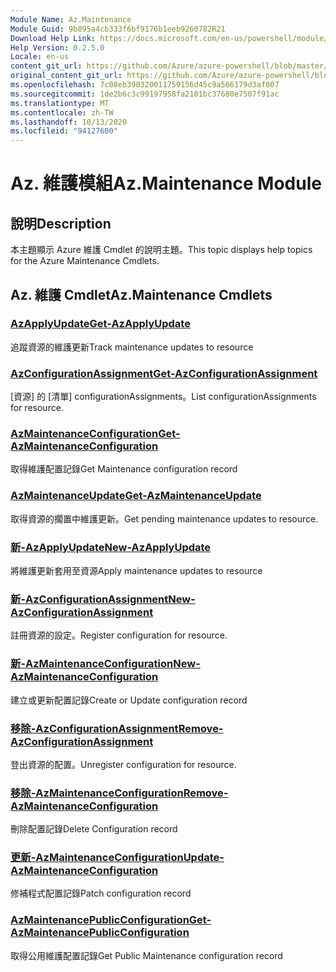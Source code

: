 ```yaml
---
Module Name: Az.Maintenance
Module Guid: 9b895a4cb333f6bf9176b1eeb9260782R21
Download Help Link: https://docs.microsoft.com/en-us/powershell/module/az.maintenance
Help Version: 0.2.5.0
Locale: en-us
content_git_url: https://github.com/Azure/azure-powershell/blob/master/src/Maintenance/Maintenance/help/Az.Maintenance.md
original_content_git_url: https://github.com/Azure/azure-powershell/blob/master/src/Maintenance/Maintenance/help/Az.Maintenance.md
ms.openlocfilehash: 7c08eb390320011759156d45c9a566179d3af007
ms.sourcegitcommit: 1de2b6c3c99197958fa2101bc37680e7507f91ac
ms.translationtype: MT
ms.contentlocale: zh-TW
ms.lasthandoff: 10/13/2020
ms.locfileid: "94127600"
---
```

# <span data-ttu-id="97c3f-101">Az. 維護模組</span><span class="sxs-lookup"><span data-stu-id="97c3f-101">Az.Maintenance Module</span></span>
## <span data-ttu-id="97c3f-102">說明</span><span class="sxs-lookup"><span data-stu-id="97c3f-102">Description</span></span>
<span data-ttu-id="97c3f-103">本主題顯示 Azure 維護 Cmdlet 的說明主題。</span><span class="sxs-lookup"><span data-stu-id="97c3f-103">This topic displays help topics for the Azure Maintenance Cmdlets.</span></span>

## <span data-ttu-id="97c3f-104">Az. 維護 Cmdlet</span><span class="sxs-lookup"><span data-stu-id="97c3f-104">Az.Maintenance Cmdlets</span></span>
### [<span data-ttu-id="97c3f-105">AzApplyUpdate</span><span class="sxs-lookup"><span data-stu-id="97c3f-105">Get-AzApplyUpdate</span></span>](Get-AzApplyUpdate.md)
<span data-ttu-id="97c3f-106">追蹤資源的維護更新</span><span class="sxs-lookup"><span data-stu-id="97c3f-106">Track maintenance updates to resource</span></span>

### [<span data-ttu-id="97c3f-107">AzConfigurationAssignment</span><span class="sxs-lookup"><span data-stu-id="97c3f-107">Get-AzConfigurationAssignment</span></span>](Get-AzConfigurationAssignment.md)
<span data-ttu-id="97c3f-108">[資源] 的 [清單] configurationAssignments。</span><span class="sxs-lookup"><span data-stu-id="97c3f-108">List configurationAssignments for resource.</span></span>

### [<span data-ttu-id="97c3f-109">AzMaintenanceConfiguration</span><span class="sxs-lookup"><span data-stu-id="97c3f-109">Get-AzMaintenanceConfiguration</span></span>](Get-AzMaintenanceConfiguration.md)
<span data-ttu-id="97c3f-110">取得維護配置記錄</span><span class="sxs-lookup"><span data-stu-id="97c3f-110">Get Maintenance configuration record</span></span>

### [<span data-ttu-id="97c3f-111">AzMaintenanceUpdate</span><span class="sxs-lookup"><span data-stu-id="97c3f-111">Get-AzMaintenanceUpdate</span></span>](Get-AzMaintenanceUpdate.md)
<span data-ttu-id="97c3f-112">取得資源的擱置中維護更新。</span><span class="sxs-lookup"><span data-stu-id="97c3f-112">Get pending maintenance updates to resource.</span></span>

### [<span data-ttu-id="97c3f-113">新-AzApplyUpdate</span><span class="sxs-lookup"><span data-stu-id="97c3f-113">New-AzApplyUpdate</span></span>](New-AzApplyUpdate.md)
<span data-ttu-id="97c3f-114">將維護更新套用至資源</span><span class="sxs-lookup"><span data-stu-id="97c3f-114">Apply maintenance updates to resource</span></span>

### [<span data-ttu-id="97c3f-115">新-AzConfigurationAssignment</span><span class="sxs-lookup"><span data-stu-id="97c3f-115">New-AzConfigurationAssignment</span></span>](New-AzConfigurationAssignment.md)
<span data-ttu-id="97c3f-116">註冊資源的設定。</span><span class="sxs-lookup"><span data-stu-id="97c3f-116">Register configuration for resource.</span></span>

### [<span data-ttu-id="97c3f-117">新-AzMaintenanceConfiguration</span><span class="sxs-lookup"><span data-stu-id="97c3f-117">New-AzMaintenanceConfiguration</span></span>](New-AzMaintenanceConfiguration.md)
<span data-ttu-id="97c3f-118">建立或更新配置記錄</span><span class="sxs-lookup"><span data-stu-id="97c3f-118">Create or Update configuration record</span></span>

### [<span data-ttu-id="97c3f-119">移除-AzConfigurationAssignment</span><span class="sxs-lookup"><span data-stu-id="97c3f-119">Remove-AzConfigurationAssignment</span></span>](Remove-AzConfigurationAssignment.md)
<span data-ttu-id="97c3f-120">登出資源的配置。</span><span class="sxs-lookup"><span data-stu-id="97c3f-120">Unregister configuration for resource.</span></span>

### [<span data-ttu-id="97c3f-121">移除-AzMaintenanceConfiguration</span><span class="sxs-lookup"><span data-stu-id="97c3f-121">Remove-AzMaintenanceConfiguration</span></span>](Remove-AzMaintenanceConfiguration.md)
<span data-ttu-id="97c3f-122">刪除配置記錄</span><span class="sxs-lookup"><span data-stu-id="97c3f-122">Delete Configuration record</span></span>

### [<span data-ttu-id="97c3f-123">更新-AzMaintenanceConfiguration</span><span class="sxs-lookup"><span data-stu-id="97c3f-123">Update-AzMaintenanceConfiguration</span></span>](Update-AzMaintenanceConfiguration.md)
<span data-ttu-id="97c3f-124">修補程式配置記錄</span><span class="sxs-lookup"><span data-stu-id="97c3f-124">Patch configuration record</span></span>

### [<span data-ttu-id="97c3f-125">AzMaintenancePublicConfiguration</span><span class="sxs-lookup"><span data-stu-id="97c3f-125">Get-AzMaintenancePublicConfiguration</span></span>](Get-AzMaintenancePublicConfiguration.md)
<span data-ttu-id="97c3f-126">取得公用維護配置記錄</span><span class="sxs-lookup"><span data-stu-id="97c3f-126">Get Public Maintenance configuration record</span></span>

